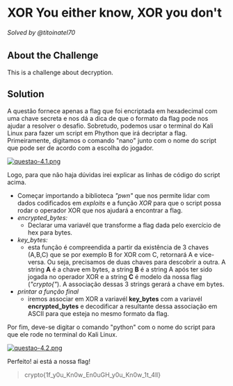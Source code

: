 # XOR You either know, XOR you don't

###### Solved by @titoinatel70

## About the Challenge
This is a challenge about decryption.
## Solution
A questão fornece apenas a flag que foi encriptada em hexadecimal com uma chave secreta e nos dá a dica de que o formato da flag pode nos ajudar a resolver o desafio. Sobretudo, podemos usar o terminal do Kali Linux para fazer um script em Phython que irá decriptar a flag.
Primeiramente, digitamos o comando "nano" junto com o nome do script que pode ser de acordo com a escolha do jogador. 

[![questao-4.1.png](https://i.postimg.cc/htwRttw8/questao-4.1.png)](https://postimg.cc/QFpy6hjV)

Logo, para que não haja dúvidas irei explicar as linhas de código do script acima.

* Começar importando a biblioteca _"pwn"_ que nos permite lidar com dados codificados em _exploits_ e a função _XOR_ para que o script possa rodar o operador XOR que nos ajudará a encontrar a flag.
* _encrypted_bytes:_
    * Declarar uma variavél que transforme a flag dada pelo exercício de hex para bytes.
* _key_bytes:_
    * esta função é compreendida a partir da existência de 3 chaves (A,B,C) que se por exemplo B for XOR com C, retornará A e vice-versa. Ou seja, precisamos de duas chaves para descobrir a outra. A string **A** é a chave em bytes, a string **B** é a string A após ter sido jogada no operador XOR e a string **C** é modelo da nossa flag (_"crypto{"_). A associação dessas 3 strings gerará a chave em bytes.
* _printar a função final_
    * iremos associar em XOR a variavél **key_bytes** com a variavél **encrypted_bytes** e decodificar a resultante dessa associação em ASCII para que esteja no mesmo formato da flag. 

Por fim, deve-se digitar o comando "python" com o nome do script para que ele rode no terminal do Kali Linux. 

[![questao-4.2.png](https://i.postimg.cc/XNT2qy7Y/questao-4.2.png)](https://postimg.cc/s14P0xhk)

Perfeito! ai está a nossa flag!
> crypto{1f_y0u_Kn0w_En0uGH_y0u_Kn0w_1t_4ll}
